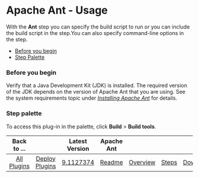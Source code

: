 
# Apache Ant - Usage


With the **Ant** step you can specify the build script to run or you can include the build script in the step.You can also specify command-line options in the step.

* [Before you begin](#before_you_begin)
* [Step Palette](#palette)


### **Before you begin**

Verify that a Java Development Kit (JDK) is installed. The required version of the JDK depends on the version of Apache Ant that you are using. See the system requirements topic under [*Installing Apache Ant*](http://ant.apache.org/manual/index.html) for details.


### **Step palette**

To access this plug-in in the palette, click **Build** > **Build tools**.


|Back to ...||Latest Version|Apache Ant ||||
| :---: | :---: | :---: | :---: | :---: | :---: | :---: |
|[All Plugins](../../index.md)|[Deploy Plugins](../README.md)|[9.1127374](https://raw.githubusercontent.com/UrbanCode/IBM-UCD-PLUGINS/main/files/Ant/ucd-Ant-9.1127374.zip)|[Readme](README.md)|[Overview](overview.md)|[Steps](steps.md)|[Downloads](downloads.md)|
